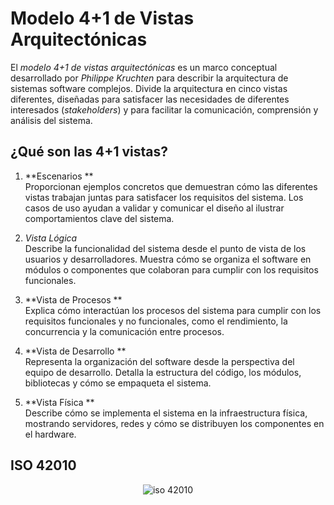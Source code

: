 


# Modelo 4+1 de Vistas Arquitectónicas

El *modelo 4+1 de vistas arquitectónicas* es un marco conceptual desarrollado por *Philippe Kruchten* para describir la arquitectura de sistemas software complejos. Divide la arquitectura en cinco vistas diferentes, diseñadas para satisfacer las necesidades de diferentes interesados (*stakeholders*) y para facilitar la comunicación, comprensión y análisis del sistema.

## ¿Qué son las 4+1 vistas?

1. **Escenarios **  
   Proporcionan ejemplos concretos que demuestran cómo las diferentes vistas trabajan juntas para satisfacer los requisitos del sistema. Los casos de uso ayudan a validar y comunicar el diseño al ilustrar comportamientos clave del sistema.

2. *Vista Lógica*  
   Describe la funcionalidad del sistema desde el punto de vista de los usuarios y desarrolladores. Muestra cómo se organiza el software en módulos o componentes que colaboran para cumplir con los requisitos funcionales.

3. **Vista de Procesos **  
   Explica cómo interactúan los procesos del sistema para cumplir con los requisitos funcionales y no funcionales, como el rendimiento, la concurrencia y la comunicación entre procesos.

4. **Vista de Desarrollo **  
   Representa la organización del software desde la perspectiva del equipo de desarrollo. Detalla la estructura del código, los módulos, bibliotecas y cómo se empaqueta el sistema.

5. **Vista Física **  
   Describe cómo se implementa el sistema en la infraestructura física, mostrando servidores, redes y cómo se distribuyen los componentes en el hardware.

## ISO 42010

<p align="center">
  <img src="https://i.postimg.cc/RZ03rFph/iso-42010.png" alt="iso 42010"/>
</p>
